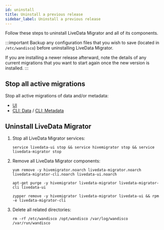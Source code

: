```yaml
---
id: uninstall
title: Uninstall a previous release
sidebar_label: Uninstall a previous release
---
```


Follow these steps to uninstall LiveData Migrator and all of its components.

:::important
Backup any configuration files that you wish to save (located in `/etc/wandisco`) before uninstalling LiveData Migrator.

If you are installing a newer release afterward, note the details of any current migrations that you want to start again once the new version is installed.
:::

## Stop all active migrations

Stop all active migrations of data and/or metadata:

* [UI](./operation-ui.md#manage-migrations)
* [CLI: Data](./command-reference.md#migration-stop) / [CLI: Metadata](./command-reference.md#hive-migration-stop---all)

## Uninstall LiveData Migrator

1. Stop all LiveData Migrator services:

   ```text
   service livedata-ui stop && service hivemigrator stop && service livedata-migrator stop
   ```

1. Remove all LiveData Migrator components:

   ```text title="Red Hat/CentOS"
   yum remove -y hivemigrator.noarch livedata-migrator.noarch livedata-migrator-cli.noarch livedata-ui.noarch
   ```

   ```text title="Ubuntu"
   apt-get purge -y hivemigrator livedata-migrator livedata-migrator-cli livedata-ui
   ```

   ```text title="SUSE 12"
   zypper remove -y hivemigrator livedata-migrator livedata-ui && rpm -e livedata-migrator-cli
   ```

1. Delete all related directories:

   ```text
   rm -rf /etc/wandisco /opt/wandisco /var/log/wandisco /var/run/wandisco
   ```

